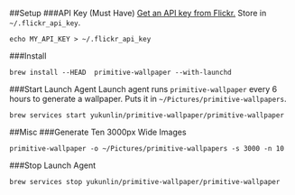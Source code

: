 ##Setup
###API Key (Must Have)
[Get an API key from Flickr.](https://www.flickr.com/services/api/misc.api_keys.html) Store in ```~/.flickr_api_key```.

```
echo MY_API_KEY > ~/.flickr_api_key
```

###Install
```
brew install --HEAD  primitive-wallpaper --with-launchd
```

###Start Launch Agent
Launch agent runs ```primitive-wallpaper``` every 6 hours to generate a wallpaper. Puts it in ```~/Pictures/primitive-wallpapers```.

```
brew services start yukunlin/primitive-wallpaper/primitive-wallpaper
```

##Misc
###Generate Ten 3000px Wide Images
```
primitive-wallpaper -o ~/Pictures/primitive-wallpapers -s 3000 -n 10
```
###Stop Launch Agent
```
brew services stop yukunlin/primitive-wallpaper/primitive-wallpaper
```
